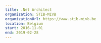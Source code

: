 ```yaml
---
title: .Net Architect
organization: STIB-MIVB
organizationUrl: https://www.stib-mivb.be
location: Belgium
start: 2016-11-01
end: 2019-02-28
---
```

